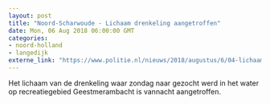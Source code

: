 ```yaml
---
layout: post
title: "Noord-Scharwoude - Lichaam drenkeling aangetroffen"
date: Mon, 06 Aug 2018 06:00:00 GMT
categories: 
- noord-holland 
- langedijk 
externe_link: "https://www.politie.nl/nieuws/2018/augustus/6/04-lichaam-drenkeling-aangetroffen.html"
---
```


Het lichaam van de drenkeling waar zondag naar gezocht werd in het water op recreatiegebied Geestmerambacht is vannacht aangetroffen.
